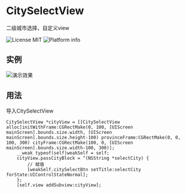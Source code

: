 # CitySelectView
二级城市选择，自定义view

![License MIT](https://go-shields.herokuapp.com/license-MIT-blue.png)
![Platform info](http://img.shields.io/cocoapods/p/YTKKeyValueStore.svg?style=flat)
## 实例

![演示效果](http://7xt7mf.com1.z0.glb.clouddn.com/%E5%9F%8E%E5%B8%82%E9%80%89%E6%8B%A9.gif?imageMogr2/auto-orient/strip%7CimageView2/4/w/400)

## 用法

导入CitySelectView

```
CitySelectView *cityView = [[CitySelectView alloc]initWithFrame:CGRectMake(0, 100, [UIScreen mainScreen].bounds.size.width, [UIScreen mainScreen].bounds.size.height-100) provinceFrame:CGRectMake(0, 0, 100, 300) cityFrame:CGRectMake(100, 0, [UIScreen mainScreen].bounds.size.width-100, 300)];
    __weak typeof(self)weakSelf = self;
    cityView.passCityBlock = ^(NSString *selectCity) {
        // 赋值
        [weakSelf.citySelectBtn setTitle:selectCity forState:UIControlStateNormal];
    };
    [self.view addSubview:cityView];
```


